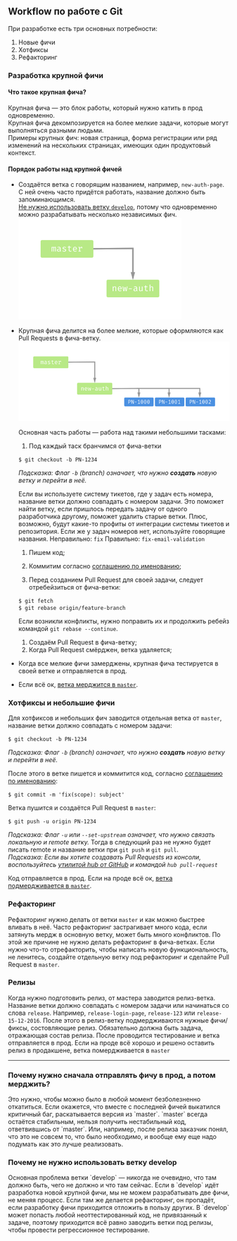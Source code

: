 ## Workflow по работе с Git

При разработке есть три основных потребности:
1. Новые фичи
1. Хотфиксы
1. Рефакторинг

### Разработка крупной фичи
#### Что такое крупная фича?
Крупная фича — это блок работы, который нужно катить в прод одновременно.  
Крупная фича декомпозируется на более мелкие задачи, которые могут выполняться разными людьми.  
Примеры крупных фич: новая страница, форма регистрации или ряд изменений на нескольких страницах, имеющих один продуктовый контекст.  

#### Порядок работы над крупной фичей
* Создаётся ветка с говорящим названием, например, `new-auth-page`.  
  С ней очень часто придётся работать, название должно быть запоминающимся.  
  [Не нужно использовать ветку `develop`](#why-you-should-not-use-develop-branch), потому что одновременно можно разрабатывать несколько независимых фич.  
  ![Новая фича](./images/new-feature.png)

* Крупная фича делится на более мелкие, которые оформляются как Pull Requests в фича-ветку.
  ![Сабтаски](./images/subtasks.png)

  Основная часть работы — работа над такими небольшими тасками:
  1. Под каждый таск бранчимся от фича-ветки
    ```
    $ git checkout -b PN-1234
    ```
    _Подсказка: Флаг `-b` (branch) означает, что нужно **создать** новую ветку и перейти в неё._

    Если вы используете систему тикетов, где у задач есть номера, название ветки должно совпадать с номером задачи.
    Это поможет найти ветку, если пришлось передать задачу от одного разработчика другому,
    поможет удалить старые ветки.
    Плюс, возможно, будут какие-то профиты от интеграции системы тикетов и репозитория.
    Если же у задач номеров нет, используйте говорящие названия.
    Неправильно: `fix`
    Правильно: `fix-email-validation`

  1. Пишем код;
  1. Коммитим согласно [соглашению по именованию](./Convention.md);

  1. Перед созданием Pull Request для своей задачи, следует отребейзиться от фича-ветки:
    ```
    $ git fetch
    $ git rebase origin/feature-branch
    ```
    Если возникли конфликты, нужно поправить их и продолжить ребейз командой `git rebase --continue`.
  1. Создаём Pull Request в фича-ветку;
  1. Когда Pull Request смёрджен, ветка удаляется;

* Когда все мелкие фичи замерджены, крупная фича тестируется в своей ветке и отправляется в прод.
* Если всё ок, [ветка мерджится в `master`](#why-you-should-release-feature-before-merge).

### Хотфиксы и небольшие фичи
Для хотфиксов и небольших фич заводится отдельная ветка от `master`, название ветки должно совпадать с номером задачи:

```
$ git checkout -b PN-1234
```
_Подсказка: Флаг `-b` (branch) означает, что нужно **создать** новую ветку и перейти в неё._

После этого в ветке пишется и коммитится код, согласно [соглашению по именованию](./Convention.md):

```
$ git commit -m 'fix(scope): subject'
```

Ветка пушится и создаётся Pull Request в `master`:

```
$ git push -u origin PN-1234
```
_Подсказка: Флаг `-u` или `--set-upstream` означает, что нужно связать локальную и remote ветку._
Тогда в следующий раз не нужно будет писать remote и название ветки при `git push` и `git pull`.  
_Подсказка: Если вы хотите создавать Pull Requests из консоли, воспользуйтесь [утилитой hub от GitHub](https://github.com/github/hub/) и командой `hub pull-request`_

Код отправляется в прод. Если на проде всё ок, [ветка подмердживается в `master`](#why-you-should-release-feature-before-merge).

### Рефакторинг

Рефакторинг нужно делать от ветки `master` и как можно быстрее вливать в неё.
Часто рефакторинг застрагивает много кода, если затянуть мердж в основную ветку,
может быть много конфликтов. По этой же причине не нужно делать рефакторинг
в фича-ветках.
Если нужно что-то отрефакторить, чтобы написать новую функциональность, не ленитесь,
создайте отдельную ветку под рефакторинг и сделайте Pull Request в `master`.

### Релизы

Когда нужно подготовить релиз, от мастера заводится релиз-ветка. Название ветки должно совпадать с номером задачи или начинаться
со слова `release`. Например, `release-login-page`, `release-123` или `release-15-12-2016`.
После этого в релиз-ветку подмердживаются нужные фичи/фиксы, состовляющие релиз.
Обязательно должна быть задача, отражающая состав релиза.
После проводится тестирование и ветка отправляется в прод.
Если на проде всё хорошо и решено оставить релиз в продакшене, ветка помердживается в `master`

---

<h3 id="why-you-should-release-feature-before-merge">
  Почему нужно сначала отправлять фичу в прод, а потом мерджить?
</h3>
Это нужно, чтобы можно было в любой момент безболезненно откатиться.
Если окажется, что вместе с последней фичей выкатился критичный баг, раскатывается версия из `master`.
`master` всегда остаётся стабильным, нельзя получить нестабильный код, ответвившись от `master`.
Или, например, после релиза заказчик понял, что это не совсем то, что было необходимо, и вообще ему еще надо подумать как это лучше реализовать.

<h3 id="why-you-should-not-use-develop-branch">
  Почему не нужно использовать ветку develop
</h3>
Основная проблема ветки `develop` — никогда не очевидно, что там должно быть, чего не должно и что там сейчас.
Если в `develop` идёт разработка новой крупной фичи, мы не можем разрабатывать две фичи, не меняя процесс.
Если там же делается рефакторинг, он пропадёт, если разработку фичи приходится отложить в пользу других.
В `develop` может попасть любой неоттестированный код, не привязанный к задаче, поэтому приходится
всё равно заводить ветки под релизы, чтобы провести регрессионное тестирование.
